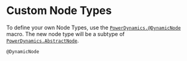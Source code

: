 # Custom Node Types

To define your own Node Types, use the [`PowerDynamics.@DynamicNode`](@ref) macro. The new node type will be a subtype of [`PowerDynamics.AbstractNode`](@ref).

```@docs
@DynamicNode
```
